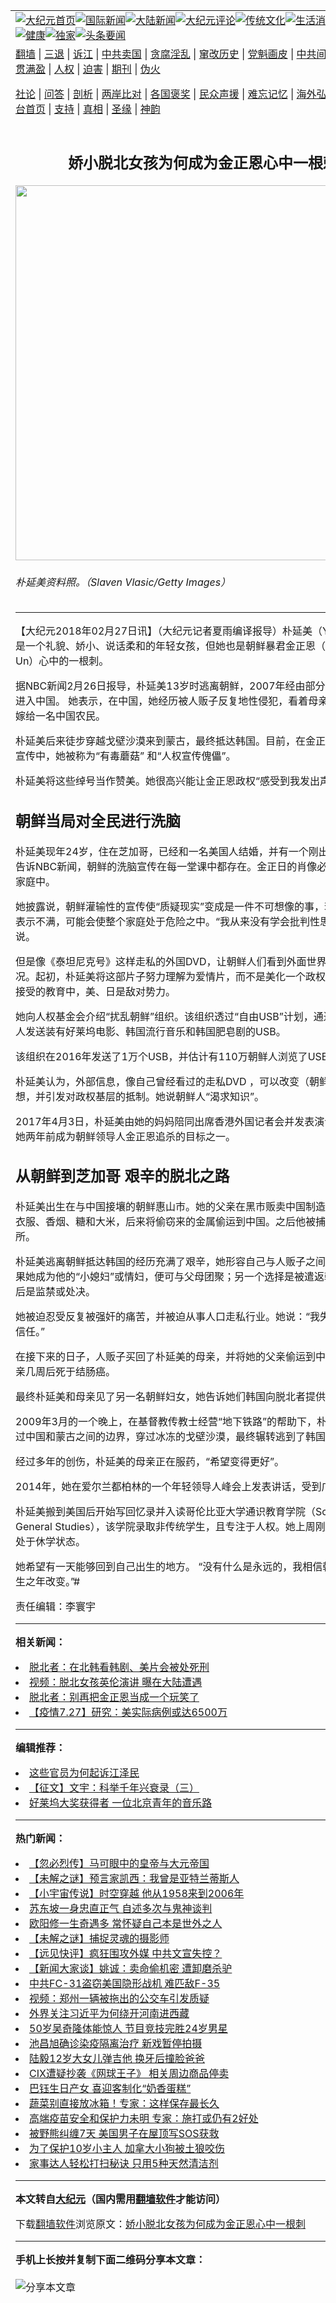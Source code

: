 <a name="1" id="1" target="_blank"></a><span id="1"></span>
<table align=center border="0"><tr><td colspan="2" VALIGN=TOP><a href="https://github.com/shygqw3096/djy/blob/master/gb/nf1351518.md#1"><img src="https://raw.githubusercontent.com/shygqw3096/www/master/t/djy/1.jpg" title="大纪元首页" alt="大纪元首页"></a><a href="https://github.com/shygqw3096/djy/blob/master/gb/n24hr.md#1"><img src="https://raw.githubusercontent.com/shygqw3096/www/master/t/djy/3.jpg" title="国际新闻" alt="国际新闻"></a><a href="https://github.com/shygqw3096/djy/blob/master/gb/nsc413.md#1"><img src="https://raw.githubusercontent.com/shygqw3096/www/master/t/djy/4.jpg" title="大陆新闻" alt="大陆新闻"></a><a href="https://github.com/shygqw3096/djy/blob/master/gb/news392.md#1"><img src="https://raw.githubusercontent.com/shygqw3096/www/master/t/djy/5.jpg" title="大纪元评论" alt="大纪元评论"></a><a href="https://github.com/shygqw3096/djy/blob/master/gb/news2007.md#1"><img src="https://raw.githubusercontent.com/shygqw3096/www/master/t/djy/6.jpg" title="传统文化" alt="传统文化"></a><a href="https://github.com/shygqw3096/djy/blob/master/gb/news2008.md#1"><img src="https://raw.githubusercontent.com/shygqw3096/www/master/t/djy/7.jpg" title="生活消费" alt="生活消费"></a><a href="https://github.com/shygqw3096/djy/blob/master/gb/ncyule.md#1"><img src="https://raw.githubusercontent.com/shygqw3096/www/master/t/djy/8.jpg" title="娱乐休闲" alt="娱乐休闲"></a><a href="https://github.com/shygqw3096/djy/blob/master/gb/nsc1002.md#1"><img src="https://raw.githubusercontent.com/shygqw3096/www/master/t/djy/9.jpg" title="健康" alt="健康"></a><a href="https://github.com/shygqw3096/djy/blob/master/gb/nf6092.md#1"><img src="https://raw.githubusercontent.com/shygqw3096/www/master/t/djy/10a.jpg" title="独家" alt="独家"></a><a href="https://github.com/shygqw3096/djy/blob/master/gb/nf4514.md#1"><img src="https://raw.githubusercontent.com/shygqw3096/www/master/t/djy/12a.jpg" title="头条要闻" alt="头条要闻"></a></td></tr>
<tr><td colspan="2" VALIGN=TOP><a target="_blank" href="https://github.com/shygqw3096/www/blob/master/README.md?zsrh#1">翻墙</a> | <a target="_blank" href="https://github.com/shygqw3096/djy/blob/master/gb/nf5657.md#1">三退</a> | <a target="_blank" href="https://github.com/shygqw3096/djy/blob/master/gb/nf6124.md#1">诉江</a> | <a target="_blank" href="https://github.com/shygqw3096/djy/blob/master/gb/nf1176117.md#1">中共卖国</a> | <a target="_blank" href="https://github.com/shygqw3096/djy/blob/master/gb/nf5773.md#1">贪腐淫乱</a> | <a target="_blank" href="https://github.com/shygqw3096/djy/blob/master/gb/nf1176115.md#1">窜改历史</a> | <a target="_blank" href="https://github.com/shygqw3096/djy/blob/master/gb/nf1176107.md#1">党魁画皮</a> | <a target="_blank" href="https://github.com/shygqw3096/djy/blob/master/gb/nf1320400.md#1">中共间谍</a> | <a target="_blank" href="https://github.com/shygqw3096/djy/blob/master/gb/nf1176114.md#1">破坏传统</a> | <a target="_blank" href="https://github.com/shygqw3096/ntdtv/blob/master/gb/prog447_1.md#1">恶贯满盈</a> | <a target="_blank" href="https://github.com/shygqw3096/djy/blob/master/gb/ncid278.md#1">人权</a> | <a target="_blank" href="https://github.com/shygqw3096/djy/blob/master/gb/nf1176111.md#1">迫害</a> | <a target="_blank" href="https://gitlab.com/szzdlab/mh-qikan/blob/master/README.md#1">期刊</a> | <a target="_blank" href="https://github.com/shygqw3096/djy/blob/master/gb/nf5562.md#1">伪火</a></p><p><a target="_blank" href="https://github.com/shygqw3096/djy/blob/master/gb/9p.md#1">社论</a> | <a target="_blank" href="https://github.com/shygqw3096/djy/blob/master/gb/nf4378.md#1">问答</a> | <a target="_blank" href="https://github.com/shygqw3096/djy/blob/master/gb/nf5792.md#1">剖析</a> | <a target="_blank" href="https://github.com/shygqw3096/djy/blob/master/gb/nf5735.md#1">两岸比对</a> | <a target="_blank" href="https://github.com/shygqw3096/djy/blob/master/gb/nf6119.md#1">各国褒奖</a> | <a target="_blank" href="https://github.com/shygqw3096/djy/blob/master/gb/nf6120.md#1">民众声援</a> | <a target="_blank" href="https://github.com/shygqw3096/djy/blob/master/gb/nf1188594.md#1">难忘记忆</a> | <a target="_blank" href="https://github.com/shygqw3096/djy/blob/master/gb/nf3180.md#1">海外弘传</a> | <a target="_blank" href="https://github.com/shygqw3096/djy/blob/master/gb/nf5410.md#1">万人上访</a> | <a target="_blank" href="https://github.com/shygqw3096/www/blob/master/README.md?zsrh#1">平台首页</a> | <a target="_blank" href="https://github.com/shygqw3096/djy/blob/master/gb/nf4386.md#1">支持</a> | <a target="_blank" href="https://github.com/shygqw3096/djy/blob/master/gb/nf4389.md#1">真相</a> | <a target="_blank" href="https://github.com/shygqw3096/djy/blob/master/gb/nf5790.md#1">圣缘</a> | <a target="_blank" href="https://github.com/shygqw3096/djy/blob/master/gb/nf4786.md#1">神韵</a></td></tr>
<tr><td VALIGN=TOP width="626"><h2 align=center>娇小脱北女孩为何成为金正恩心中一根刺</h2>
<img width="600" src="https://i.epochtimes.com/assets/uploads/2018/02/GettyImages-950717380-600x400.jpg" />
<h6>朴延美资料照。（Slaven Vlasic/Getty Images）
</h6>
<hr>
	<p>【大纪元2018年02月27日讯】（大纪元记者夏雨编译报导）<ahref="https://github.com/shygqw3096/djy/blob/master/gb/tag/%E6%9C%B4%E5%BB%B6%E7%BE%8E.md#1">朴延美</a>（Yeonmi Park）是一个礼貌、娇小、说话柔和的年轻女孩，但她也是<ahref="https://github.com/shygqw3096/djy/blob/master/gb/tag/%E6%9C%9D%E9%B2%9C.md#1">朝鲜</a>暴君<ahref="https://github.com/shygqw3096/djy/blob/master/gb/tag/%E9%87%91%E6%AD%A3%E6%81%A9.md#1">金正恩</a>（Kim Jong Un）心中的一根刺。</p>
<p>据NBC新闻2月26日报导，<ahref="https://github.com/shygqw3096/djy/blob/master/gb/tag/%E6%9C%B4%E5%BB%B6%E7%BE%8E.md#1">朴延美</a>13岁时逃离<ahref="https://github.com/shygqw3096/djy/blob/master/gb/tag/%E6%9C%9D%E9%B2%9C.md#1">朝鲜</a>，2007年经由部分冻冰的鸭绿江进入中国。 她表示，在中国，她经历被人贩子反复地性侵犯，看着母亲被卖掉后被迫嫁给一名中国农民。</p>
<p>朴延美后来徒步穿越戈壁沙漠来到蒙古，最终抵达韩国。目前，在<ahref="https://github.com/shygqw3096/djy/blob/master/gb/tag/%E9%87%91%E6%AD%A3%E6%81%A9.md#1">金正恩</a>当局的洗脑宣传中，她被称为“有毒蘑菇” 和“人权宣传傀儡”。</p>
<p>朴延美将这些绰号当作赞美。她很高兴能让金正恩政权“感受到我发出声音的威胁”。</p>
<h2>朝鲜当局对全民进行洗脑</h2>
<p>朴延美现年24岁，住在芝加哥，已经和一名美国人结婚，并有一个刚出生的儿子。她告诉NBC新闻，朝鲜的洗脑宣传在每一堂课中都存在。金正日的肖像必须挂在每一个家庭中。</p>
<p>她披露说，朝鲜灌输性的宣传使“质疑现实”变成是一件不可想像的事，若对朝鲜政权表示不满，可能会使整个家庭处于危险之中。“我从来没有学会批判性思考。”她回忆说。</p>
<p>但是像《泰坦尼克号》这样走私的外国DVD，让朝鲜人们看到外面世界人们生活的情况。起初，朴延美将这部片子努力理解为爱情片，而不是美化一个政权的片子。在她接受的教育中，美、日是敌对势力。</p>
<p>她向人权基金会介绍“扰乱朝鲜”组织。该组织透过“自由USB”计划，通过气球向朝鲜人发送装有好莱坞电影、韩国流行音乐和韩国肥皂剧的USB。</p>
<p>该组织在2016年发送了1万个USB，并估计有110万朝鲜人浏览了USB里面的内容。</p>
<p>朴延美认为，外部信息，像自己曾经看过的走私DVD ，可以改变（朝鲜）人民的思想，并引发对政权基层的抵制。她说朝鲜人“渴求知识”。</p>
<p>2017年4月3日，朴延美由她的妈妈陪同出席香港外国记者会并发表演说，她爆料说她两年前成为朝鲜领导人金正恩追杀的目标之一。</p>
<h2>从朝鲜到芝加哥 艰辛的脱北之路</h2>
<p>朴延美出生在与中国接壤的朝鲜惠山市。她的父亲在黑市贩卖中国制造的商品，包括衣服、香烟、糖和大米，后来将偷窃来的金属偷运到中国。之后他被捕并被送到劳教所。</p>
<p>朴延美逃离朝鲜抵达韩国的经历充满了艰辛，她形容自己与人贩子之间的交易说，如果她成为他的“小媳妇”或情妇，便可与父母团聚；另一个选择是被遣返朝鲜，可能随后是监禁或处决。</p>
<p>她被迫忍受反复被强奸的痛苦，并被迫从事人口走私行业。她说：“我失去了对人性的信任。”</p>
<p>在接下来的日子，人贩子买回了朴延美的母亲，并将她的父亲偷运到中国。但她的父亲几周后死于结肠癌。</p>
<p>最终朴延美和母亲见了另一名朝鲜妇女，她告诉她们韩国向脱北者提供难民身份。</p>
<p>2009年3月的一个晚上，在基督教传教士经营“地下铁路”的帮助下，朴延美和母亲越过中国和蒙古之间的边界，穿过冰冻的戈壁沙漠，最终辗转逃到了韩国。</p>
<p>经过多年的创伤，朴延美的母亲正在服药，“希望变得更好”。</p>
<p>2014年，她在爱尔兰都柏林的一个年轻领导人峰会上发表讲话，受到广泛关注。</p>
<p>朴延美搬到美国后开始写回忆录并入读哥伦比亚大学通识教育学院（School of General Studies），该学院录取非传统学生，且专注于人权。她上周刚生完孩子，现处于休学状态。</p>
<p>她希望有一天能够回到自己出生的地方。 “没有什么是永远的，我相信朝鲜会在我有生之年改变。”#</p>
<p>责任编辑：李寰宇</p>
	
<hr>


<strong>相关新闻：</strong>
<li><a href="https://github.com/shygqw3096/djy/blob/master/gb/14/9/8/n4243473.md#1">脱北者：在北韩看韩剧、美片会被处死刑</a></li>
<li><a href="https://github.com/shygqw3096/djy/blob/master/gb/14/10/21/n4276972.md#1">视频：脱北女孩英伦演讲 曝在大陆遭遇</a></li>
<li><a href="https://github.com/shygqw3096/djy/blob/master/gb/15/10/20/n4553948.md#1">脱北者：别再把金正恩当成一个玩笑了</a></li>
<li><a href="https://github.com/shygqw3096/djy/blob/master/gb/21/7/27/n13118563.md#1">【疫情7.27】研究：美实际病例或达6500万</a></li>
<hr>


<strong>编辑推荐：</strong>
<li><a href="https://github.com/shygqw3096/djy/blob/master/gb/18/8/28/n10672014.md?dfh#1" target="_blank">这些官员为何起诉江泽民</a></li><li><a href="https://github.com/tsiac2612/djy/blob/master/gb/19/5/4/n11234388.md#1" target="_blank">【征文】文宇：科举千年兴衰录（三）</a></li><li><a href="https://github.com/tsiac2612/djy/blob/master/gb/19/10/10/n11580971.md#1" target="_blank">好莱坞大奖获得者 一位北京青年的音乐路</a></li>
<hr>

<strong>热门新闻：</strong>
<li><a href="https://github.com/shygqw3096/djy/blob/master/gb/21/7/9/n13079158.md#1">【忽必烈传】马可眼中的皇帝与大元帝国</a></li>
<li><a href="https://github.com/shygqw3096/djy/blob/master/gb/21/7/20/n13102389.md#1">【未解之谜】预言家凯西：我曾是亚特兰蒂斯人</a></li>
<li><a href="https://github.com/shygqw3096/djy/blob/master/gb/21/7/24/n13111358.md#1">【小宇宙传说】时空穿越 他从1958来到2006年</a></li>
<li><a href="https://github.com/shygqw3096/djy/blob/master/gb/21/7/12/n13083162.md#1">苏东坡一身忠直正气 自述多次与鬼神谈判</a></li>
<li><a href="https://github.com/shygqw3096/djy/blob/master/gb/21/7/21/n13104808.md#1">欧阳修一生奇遇多 常怀疑自己本是世外之人</a></li>
<li><a href="https://github.com/shygqw3096/djy/blob/master/gb/21/7/23/n13110635.md#1">【未解之谜】捕捉灵魂的摄影师</a></li>
<li><a href="https://github.com/shygqw3096/djy/blob/master/gb/21/7/26/n13117257.md#1">【远见快评】疯狂围攻外媒 中共文宣失控？</a></li>
<li><a href="https://github.com/shygqw3096/djy/blob/master/gb/21/7/26/n13115201.md#1">【新闻大家谈】姚诚：卖命偷机密 遭卸磨杀驴</a></li>
<li><a href="https://github.com/shygqw3096/djy/blob/master/gb/21/7/25/n13114473.md#1">中共FC-31盗窃美国隐形战机 难匹敌F-35</a></li>
<li><a href="https://github.com/shygqw3096/djy/blob/master/gb/21/7/25/n13114084.md#1">视频：郑州一辆被拖出的公交车引发质疑</a></li>
<li><a href="https://github.com/shygqw3096/djy/blob/master/gb/21/7/25/n13114502.md#1">外界关注习近平为何绕开河南进西藏</a></li>
<li><a href="https://github.com/shygqw3096/djy/blob/master/gb/21/7/25/n13114539.md#1">50岁吴奇隆体能惊人 节目竞技完胜24岁男星</a></li>
<li><a href="https://github.com/shygqw3096/djy/blob/master/gb/21/7/26/n13115286.md#1">池昌旭确诊染疫隔离治疗 新戏暂停拍摄</a></li>
<li><a href="https://github.com/shygqw3096/djy/blob/master/gb/21/7/25/n13114673.md#1">陆毅12岁大女儿弹吉他 换牙后撞脸爸爸</a></li>
<li><a href="https://github.com/shygqw3096/djy/blob/master/gb/21/7/26/n13115981.md#1">CIX遭疑抄袭《网球王子》 相关周边商品停卖</a></li>
<li><a href="https://github.com/shygqw3096/djy/blob/master/gb/21/7/25/n13113053.md#1">巴钰生日产女 喜迎客制化“奶香蛋糕”</a></li>
<li><a href="https://github.com/shygqw3096/djy/blob/master/gb/21/7/21/n13105343.md#1">蔬菜别直接放冰箱！专家：这样保存最长久</a></li>
<li><a href="https://github.com/shygqw3096/djy/blob/master/gb/21/7/24/n13112330.md#1">高端疫苗安全和保护力未明 专家：施打或仍有2好处</a></li>
<li><a href="https://github.com/shygqw3096/djy/blob/master/gb/21/7/25/n13113232.md#1">被野熊纠缠7天 美国男子在屋顶写SOS获救</a></li>
<li><a href="https://github.com/shygqw3096/djy/blob/master/gb/21/7/25/n13113601.md#1">为了保护10岁小主人 加拿大小狗被土狼咬伤</a></li>
<li><a href="https://github.com/shygqw3096/djy/blob/master/gb/21/7/25/n13114273.md#1">家事达人轻松打扫秘诀 只用5种天然清洁剂</a></li>
<hr>

<strong>本文转自<a href="https://www.epochtimes.com">大纪元</a>（国内需用<a href="https://github.com/shygqw3096/www/blob/master/README.md#8">翻墙软件</a>才能访问）</strong><p>下载<a href="https://github.com/shygqw3096/www/blob/master/README.md#8">翻墙软件</a>浏览原文：<a href="https://www.epochtimes.com/gb/18/2/26/n10174957.htm">娇小脱北女孩为何成为金正恩心中一根刺</a></p><hr>

<strong>手机上长按并复制下面二维码分享本文章：</strong><br><br><img src="https://chart.apis.google.com/chart?cht=qr&chs=240x240&choe=UTF-8&chld=M|2&chl=https://github.com/shygqw3096/djy/blob/master/gb/18/2/26/n10174957.md%231" title="分享本文章"></td><td VALIGN=TOP><a href="https://github.com/shygqw3096/djy/blob/master/gb/16/1/21/n4622075.md?dfh#1" target="_blank"><img src="https://raw.githubusercontent.com/shygqw3096/djy/master/gb/300/wei-f1.jpg" title="中共的伪火骗局"  alt="中共的伪火骗局"></a><br><a href="https://github.com/shygqw3096/www/blob/master/README.md?dfh#9" target="_blank"><img src="https://raw.githubusercontent.com/shygqw3096/djy/master/gb/300/yong-h.jpg" title="永恒的见证"  alt="永恒的见证"></a><br><a href="https://github.com/shygqw3096/djy/blob/master/gb/13/9/29/n3974789.md?dfh#1" target="_blank"><img src="https://raw.githubusercontent.com/shygqw3096/djy/master/gb/300/shang-lnz.jpg" title="善良女子被中共投男牢"  alt="善良女子被中共投男牢"></a><br><a href="https://github.com/shygqw3096/djy/blob/master/gb/16/3/16/n4663449.md?dfh#1" target="_blank"><img src="https://raw.githubusercontent.com/shygqw3096/djy/master/gb/300/huo-z3.jpg" title="警卫目击活摘器官"  alt="警卫目击活摘器官"></a><br><a href="https://github.com/shygqw3096/djy/blob/master/gb/16/8/7/n8177641.md?dfh#1" target="_blank"><img src="https://raw.githubusercontent.com/shygqw3096/djy/master/gb/300/huo-z4.jpg" title="证人描述活摘恐怖"  alt="证人描述活摘恐怖"></a><br><a href="https://github.com/shygqw3096/djy/blob/master/gb/10/4/19/n2881569.md?dfh#1" target="_blank"><img src="https://raw.githubusercontent.com/shygqw3096/djy/master/gb/300/huo-z1.jpg" title="揭开活摘器官黑幕"  alt="揭开活摘器官黑幕"></a><br><a href="https://github.com/shygqw3096/djy/blob/master/gb/10/11/7/n3077476.md?dfh#1" target="_blank"><img src="https://raw.githubusercontent.com/shygqw3096/djy/master/gb/300/ma-ks.jpg" title="马克思的成魔之路"  alt="马克思的成魔之路"></a><br><a href="https://github.com/shygqw3096/djy/blob/master/gb/14/6/9/n4173977.md?dfh#1" target="_blank"><img src="https://raw.githubusercontent.com/shygqw3096/djy/master/gb/300/chang-zs.jpg" title="藏字石 蕴天机"  alt="藏字石 蕴天机"></a><br><a href="https://github.com/shygqw3096/djy/blob/master/gb/18/5/10/n10381511.md?dfh#1" target="_blank"><img src="https://raw.githubusercontent.com/shygqw3096/djy/master/gb/300/st1.jpg" title="关注三亿人三退"  alt="关注三亿人三退"></a><br><a href="https://github.com/shygqw3096/djy/blob/master/gb/18/3/21/n10237682.md?dfh#1" target="_blank"><img src="https://raw.githubusercontent.com/shygqw3096/djy/master/gb/300/jie-t.jpg" title="解体中共复兴中华"  alt="解体中共复兴中华"></a><br><a href="https://github.com/shygqw3096/djy/blob/master/gb/9/2/9/n2422991.md?dfh#1" target="_blank"><img src="https://raw.githubusercontent.com/shygqw3096/djy/master/gb/300/gao-zs.jpg" title="中共迫害良心律师"  alt="中共迫害良心律师"></a><br><a href="https://github.com/shygqw3096/djy/blob/master/gb/18/12/9/n10900044.md?dfh#1" target="_blank"><img src="https://raw.githubusercontent.com/shygqw3096/djy/master/gb/300/sj1.jpg" title="三百多万人举报江泽民"  alt="三百多万人举报江泽民"></a><br><a href="https://github.com/shygqw3096/djy/blob/master/gb/18/8/28/n10672014.md?dfh#1" target="_blank"><img src="https://raw.githubusercontent.com/shygqw3096/djy/master/gb/300/sj2.jpg" title="这些官员为何起诉江泽民"  alt="这些官员为何起诉江泽民"></a><br><a href="https://github.com/shygqw3096/djy/blob/master/gb/8/12/18/n2367165.md?dfh#1" target="_blank"><img src="https://raw.githubusercontent.com/shygqw3096/djy/master/gb/300/liangan.jpg" title="海峡两岸的强烈对比"  alt="海峡两岸的强烈对比"></a><br><a href="https://github.com/shygqw3096/djy/blob/master/gb/15/12/10/n4593139.md?dfh#1" target="_blank"><img src="https://raw.githubusercontent.com/shygqw3096/djy/master/gb/300/jia-ndzl.jpg" title="加拿大总理的贺信"  alt="加拿大总理的贺信"></a><br><a href="https://github.com/shygqw3096/djy/blob/master/gb/11/6/17/n3289382.md?dfh#1" target="_blank"><img src="https://raw.githubusercontent.com/shygqw3096/djy/master/gb/300/xiao-wd.jpg" title="探寻真相兼听则明"  alt="探寻真相兼听则明"></a><br><a href="https://github.com/shygqw3096/djy/blob/master/gb/18/10/27/n10812623.md?dfh#1" target="_blank"><img src="https://raw.githubusercontent.com/shygqw3096/djy/master/gb/300/yindu.jpg" title="印度媒体报道东方"  alt="印度媒体报道东方"></a><br><a href="https://github.com/shygqw3096/djy/blob/master/gb/18/6/9/n10469652.md?dfh#1" target="_blank"><img src="https://raw.githubusercontent.com/shygqw3096/djy/master/gb/300/xie-j.jpg" title="不一样的海外校园"  alt="不一样的海外校园"></a><br><a href="https://github.com/shygqw3096/djy/blob/master/gb/7/4/5/n1669415.md?dfh#1" target="_blank"><img src="https://raw.githubusercontent.com/shygqw3096/djy/master/gb/300/li-up.jpg" title="从大师到徒弟的传奇"  alt="从大师到徒弟的传奇"></a><br><a href="https://github.com/shygqw3096/djy/blob/master/gb/17/5/26/n9191512.md?dfh#1" target="_blank"><img src="https://raw.githubusercontent.com/shygqw3096/djy/master/gb/300/zfl2.jpg" title="亿万人与东方一本奇书"  alt="亿万人与东方一本奇书"></a><br><a href="https://github.com/shygqw3096/djy/blob/master/gb/13/11/27/n4020290.md?dfh#1" target="_blank"><img src="https://raw.githubusercontent.com/shygqw3096/djy/master/gb/300/zhen-h.jpg" title="大陆见不到的震撼场面"  alt="大陆见不到的震撼场面"></a><br><a href="https://github.com/shygqw3096/djy/blob/master/gb/15/7/17/n4482910.md?dfh#1" target="_blank"><img src="https://raw.githubusercontent.com/shygqw3096/djy/master/gb/300/dalu-sk.jpg" title="人心向善 大陆当初盛况"  alt="人心向善 大陆当初盛况"></a><br><a href="https://github.com/shygqw3096/djy/blob/master/gb/19/1/5/n10955468.md?dfh#1" target="_blank"><img src="https://raw.githubusercontent.com/shygqw3096/djy/master/gb/300/zfl1.jpg" title="追寻真理 这书讲什么"  alt="追寻真理 这书讲什么"></a><br><a href="https://github.com/shygqw3096/www/blob/master/README.md?dfh#1" target="_blank"><img src="https://raw.githubusercontent.com/shygqw3096/djy/master/gb/300/fq1.jpg" title="下载免费翻墙软件"  alt="下载免费翻墙软件"></a><br></td></tr></table>
